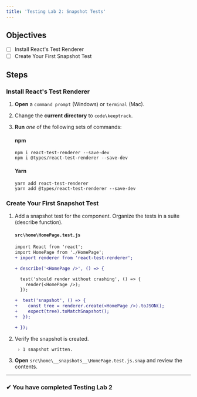 ```yaml
---
title: 'Testing Lab 2: Snapshot Tests'
---
```


## Objectives

- [ ] Install React's Test Renderer
- [ ] Create Your First Snapshot Test

## Steps

### Install React's Test Renderer

1. **Open** a `command prompt` (Windows) or `terminal` (Mac).
1. Change the **current directory** to `code\keeptrack`.
1. **Run** _one_ of the following sets of commands:

   #### npm

   ```shell
   npm i react-test-renderer --save-dev
   npm i @types/react-test-renderer --save-dev
   ```

   #### Yarn

   ```shell
   yarn add react-test-renderer
   yarn add @types/react-test-renderer --save-dev
   ```

### Create Your First Snapshot Test

1. Add a snapshot test for the component. Organize the tests in a suite (describe function).

   #### `src\home\HomePage.test.js`

   ```diff
   import React from 'react';
   import HomePage from './HomePage';
   + import renderer from 'react-test-renderer';

   + describe('<HomePage />', () => {

     test('should render without crashing', () => {
       render(<HomePage />);
     });

   +  test('snapshot', () => {
   +    const tree = renderer.create(<HomePage />).toJSON();
   +    expect(tree).toMatchSnapshot();
   +  });

   + });
   ```

1. Verify the snapshot is created.

   ```shell
    › 1 snapshot written.
   ```

1. **Open** `src\home\__snapshots__\HomePage.test.js.snap` and review the contents.

---

### &#10004; You have completed Testing Lab 2
